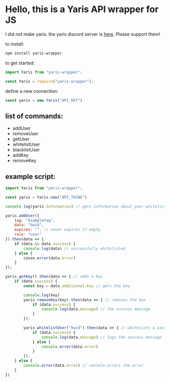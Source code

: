 # Hello, this is a Yaris API wrapper for JS

I did not make yaris. the yaris discord server is [here](https://discord.gg/yaris/). Please support them!

to install:
```sh
npm install yaris-wrapper
```

to get started:
```js
import Yaris from "yaris-wrapper";
```
```js
const Yaris = require("yaris-wrapper");
```

define a new connection:
```js
const yaris = new Yaris("API_KEY")
```

## list of commands:

- addUser
- removeUser
- getUser
- whitelistUser
- blacklistUser
- addKey
- removeKey

## example script:

```js
import Yaris from "yaris-wrapper";

const yaris = Yaris.new("API_THING")

console.log(yaris.Information) // gets information about your whitelist

yaris.addUser({
    tag: "ExampleTag",
    data: "hwid",
    expires: "", // never expires if empty
    role: "user"
}).then(data => {
    if (data && data.success) {
        console.log(data) // successfully whitelisted
    } else {
        conse.error(data.error)
    }
});

yaris.getKey().then(data => { // adds a key
    if (data.success) {
        const key = data.additional.key // gets the key

        console.log(key)
        yaris.removeKey(key).then(data => { // removes the key
            if (data.success) {
                console.log(data.message) // the success message
            }
        });

        yaris.whitelistUser("hwid").then(data => { // whitelists a user with hwid
            if (data.success) {
                console.log(data.message) // logs the success message
            } else {
                console.error(data.error)
            }
        });
    } else {
        console.error(data.error) // console.errors the error
    }
})
```
